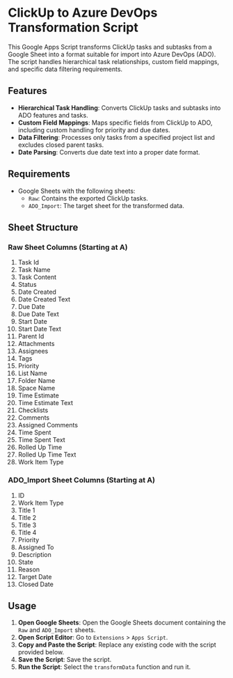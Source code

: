 # ClickUp to Azure DevOps Transformation Script

This Google Apps Script transforms ClickUp tasks and subtasks from a Google Sheet into a format suitable for import into Azure DevOps (ADO). The script handles hierarchical task relationships, custom field mappings, and specific data filtering requirements.

## Features

- **Hierarchical Task Handling**: Converts ClickUp tasks and subtasks into ADO features and tasks.
- **Custom Field Mappings**: Maps specific fields from ClickUp to ADO, including custom handling for priority and due dates.
- **Data Filtering**: Processes only tasks from a specified project list and excludes closed parent tasks.
- **Date Parsing**: Converts due date text into a proper date format.

## Requirements

- Google Sheets with the following sheets:
  - `Raw`: Contains the exported ClickUp tasks.
  - `ADO_Import`: The target sheet for the transformed data.

## Sheet Structure

### Raw Sheet Columns (Starting at A)

1. Task Id
2. Task Name
3. Task Content
4. Status
5. Date Created
6. Date Created Text
7. Due Date
8. Due Date Text
9. Start Date
10. Start Date Text
11. Parent Id
12. Attachments
13. Assignees
14. Tags
15. Priority
16. List Name
17. Folder Name
18. Space Name
19. Time Estimate
20. Time Estimate Text
21. Checklists
22. Comments
23. Assigned Comments
24. Time Spent
25. Time Spent Text
26. Rolled Up Time
27. Rolled Up Time Text
28. Work Item Type

### ADO_Import Sheet Columns (Starting at A)

1. ID
2. Work Item Type
3. Title 1
4. Title 2
5. Title 3
6. Title 4
7. Priority
8. Assigned To
9. Description
10. State
11. Reason
12. Target Date
13. Closed Date

## Usage

1. **Open Google Sheets**: Open the Google Sheets document containing the `Raw` and `ADO_Import` sheets.
2. **Open Script Editor**: Go to `Extensions` > `Apps Script`.
3. **Copy and Paste the Script**: Replace any existing code with the script provided below.
4. **Save the Script**: Save the script.
5. **Run the Script**: Select the `transformData` function and run it.


